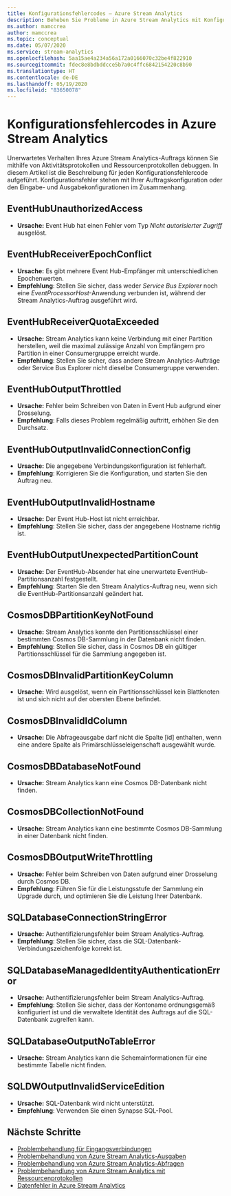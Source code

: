 ```yaml
---
title: Konfigurationsfehlercodes – Azure Stream Analytics
description: Beheben Sie Probleme in Azure Stream Analytics mit Konfigurationsfehlercodes.
ms.author: mamccrea
author: mamccrea
ms.topic: conceptual
ms.date: 05/07/2020
ms.service: stream-analytics
ms.openlocfilehash: 5aa15ae4a234a56a172a0166070c32be4f822910
ms.sourcegitcommit: fdec8e8bdbddcce5b7a0c4ffc6842154220c8b90
ms.translationtype: HT
ms.contentlocale: de-DE
ms.lasthandoff: 05/19/2020
ms.locfileid: "83650078"
---
```

# <a name="azure-stream-analytics-configuration-error-codes"></a>Konfigurationsfehlercodes in Azure Stream Analytics

Unerwartetes Verhalten Ihres Azure Stream Analytics-Auftrags können Sie mithilfe von Aktivitätsprotokollen und Ressourcenprotokollen debuggen. In diesem Artikel ist die Beschreibung für jeden Konfigurationsfehlercode aufgeführt. Konfigurationsfehler stehen mit Ihrer Auftragskonfiguration oder den Eingabe- und Ausgabekonfigurationen im Zusammenhang.

## <a name="eventhubunauthorizedaccess"></a>EventHubUnauthorizedAccess

* **Ursache:** Event Hub hat einen Fehler vom Typ *Nicht autorisierter Zugriff* ausgelöst.

## <a name="eventhubreceiverepochconflict"></a>EventHubReceiverEpochConflict

* **Ursache:** Es gibt mehrere Event Hub-Empfänger mit unterschiedlichen Epochenwerten.
* **Empfehlung**: Stellen Sie sicher, dass weder *Service Bus Explorer* noch eine *EventProcessorHost*-Anwendung verbunden ist, während der Stream Analytics-Auftrag ausgeführt wird.

## <a name="eventhubreceiverquotaexceeded"></a>EventHubReceiverQuotaExceeded

* **Ursache:** Stream Analytics kann keine Verbindung mit einer Partition herstellen, weil die maximal zulässige Anzahl von Empfängern pro Partition in einer Consumergruppe erreicht wurde.
* **Empfehlung**: Stellen Sie sicher, dass andere Stream Analytics-Aufträge oder Service Bus Explorer nicht dieselbe Consumergruppe verwenden.

## <a name="eventhuboutputthrottled"></a>EventHubOutputThrottled

* **Ursache:** Fehler beim Schreiben von Daten in Event Hub aufgrund einer Drosselung.
* **Empfehlung**: Falls dieses Problem regelmäßig auftritt, erhöhen Sie den Durchsatz.

## <a name="eventhuboutputinvalidconnectionconfig"></a>EventHubOutputInvalidConnectionConfig

* **Ursache:** Die angegebene Verbindungskonfiguration ist fehlerhaft.
* **Empfehlung**: Korrigieren Sie die Konfiguration, und starten Sie den Auftrag neu.

## <a name="eventhuboutputinvalidhostname"></a>EventHubOutputInvalidHostname

* **Ursache:** Der Event Hub-Host ist nicht erreichbar.
* **Empfehlung**: Stellen Sie sicher, dass der angegebene Hostname richtig ist.

## <a name="eventhuboutputunexpectedpartitioncount"></a>EventHubOutputUnexpectedPartitionCount

* **Ursache:** Der EventHub-Absender hat eine unerwartete EventHub-Partitionsanzahl festgestellt.
* **Empfehlung**: Starten Sie den Stream Analytics-Auftrag neu, wenn sich die EventHub-Partitionsanzahl geändert hat.

## <a name="cosmosdbpartitionkeynotfound"></a>CosmosDBPartitionKeyNotFound

* **Ursache:** Stream Analytics konnte den Partitionsschlüssel einer bestimmten Cosmos DB-Sammlung in der Datenbank nicht finden.
* **Empfehlung**: Stellen Sie sicher, dass in Cosmos DB ein gültiger Partitionsschlüssel für die Sammlung angegeben ist.

## <a name="cosmosdbinvalidpartitionkeycolumn"></a>CosmosDBInvalidPartitionKeyColumn

* **Ursache:** Wird ausgelöst, wenn ein Partitionsschlüssel kein Blattknoten ist und sich nicht auf der obersten Ebene befindet.

## <a name="cosmosdbinvalididcolumn"></a>CosmosDBInvalidIdColumn

* **Ursache:** Die Abfrageausgabe darf nicht die Spalte \[id] enthalten, wenn eine andere Spalte als Primärschlüsseleigenschaft ausgewählt wurde.

## <a name="cosmosdbdatabasenotfound"></a>CosmosDBDatabaseNotFound

* **Ursache:** Stream Analytics kann eine Cosmos DB-Datenbank nicht finden.

## <a name="cosmosdbcollectionnotfound"></a>CosmosDBCollectionNotFound

* **Ursache:** Stream Analytics kann eine bestimmte Cosmos DB-Sammlung in einer Datenbank nicht finden.

## <a name="cosmosdboutputwritethrottling"></a>CosmosDBOutputWriteThrottling

* **Ursache:** Fehler beim Schreiben von Daten aufgrund einer Drosselung durch Cosmos DB.
* **Empfehlung**: Führen Sie für die Leistungsstufe der Sammlung ein Upgrade durch, und optimieren Sie die Leistung Ihrer Datenbank.

## <a name="sqldatabaseconnectionstringerror"></a>SQLDatabaseConnectionStringError

* **Ursache:** Authentifizierungsfehler beim Stream Analytics-Auftrag.
* **Empfehlung**: Stellen Sie sicher, dass die SQL-Datenbank-Verbindungszeichenfolge korrekt ist.

## <a name="sqldatabasemanagedidentityauthenticationerror"></a>SQLDatabaseManagedIdentityAuthenticationError

* **Ursache:** Authentifizierungsfehler beim Stream Analytics-Auftrag. 
* **Empfehlung**: Stellen Sie sicher, dass der Kontoname ordnungsgemäß konfiguriert ist und die verwaltete Identität des Auftrags auf die SQL-Datenbank zugreifen kann.

## <a name="sqldatabaseoutputnotableerror"></a>SQLDatabaseOutputNoTableError

* **Ursache:** Stream Analytics kann die Schemainformationen für eine bestimmte Tabelle nicht finden.

## <a name="sqldwoutputinvalidserviceedition"></a>SQLDWOutputInvalidServiceEdition

* **Ursache:** SQL-Datenbank wird nicht unterstützt.
* **Empfehlung**: Verwenden Sie einen Synapse SQL-Pool.

## <a name="next-steps"></a>Nächste Schritte

* [Problembehandlung für Eingangsverbindungen](stream-analytics-troubleshoot-input.md)
* [Problembehandlung von Azure Stream Analytics-Ausgaben](stream-analytics-troubleshoot-output.md)
* [Problembehandlung von Azure Stream Analytics-Abfragen](stream-analytics-troubleshoot-query.md)
* [Problembehandlung von Azure Stream Analytics mit Ressourcenprotokollen](stream-analytics-job-diagnostic-logs.md)
* [Datenfehler in Azure Stream Analytics](data-errors.md)
